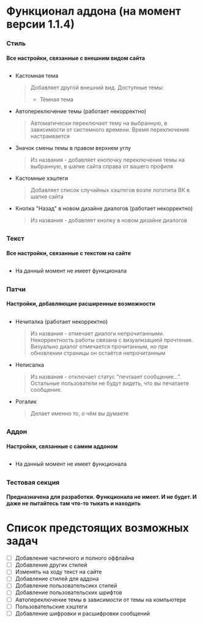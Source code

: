 # Функционал аддона (на момент версии 1.1.4)
### Стиль
#### Все настройки, связанные с внешним видом сайта
##
* Кастомная тема
  > Добавляет другой внешний вид. Доступные темы:
  > * Тёмная тема
* Автопереключение темы (работает некорректно)
  > Автоматически переключает тему на выбранную, в зависимости от системного времени. Время переключения настраивается
* Значок смены темы в правом верхнем углу
  > Из названия - добавляет кнопочку переключения темы на выбранную, в шапке сайта справа от вашего профиля
* Кастомные хэштеги
  > Добавляет список случайных хэштегов возле логотипа ВК в шапке сайта
* Кнопка "Назад" в новом дизайне диалогов (работает некорректно)
  > Из названия - добавляет кнопку в новом дизайне диалогов
##
### Текст
#### Все настройки, связанные с текстом на сайте
##
* На данный момент не имеет функционала
##
### Патчи
#### Настройки, добавляющие расширенные возможности
##
* Нечиталка (работает некорректно)
  > Из названия - отмечает диалоги непрочитанными. Некорректность работы связана с визуализацией прочтения. Визуально диалог отмечается прочитанным, но при обновлении страницы он остаётся непрочитанным
* Неписалка
  > Из названия - отключает статус "печтаает сообщение...". Остальные пользователи не будут видеть, что вы печатаете сообщение.
* Рогалик
  > Делает именно то, о чём вы думаете
##
### Аддон
#### Настройки, связанные с самим аддоном
##
* На данный момент не имеет функционала
##
### Тестовая секция
#### Предназначена для разработки. Функционала не имеет. И не будет. И даже не пытайтесь там что-то тыкать и находить

# Список предстоящих возможных задач
- [ ] Добавление частичного и полного оффлайна
- [ ] Добавление других стилей
- [ ] Изменять на ходу текст на сайте
- [ ] Добавление стилей для аддона
- [ ] Добавление пользовательсикх стилей
- [ ] Добавление пользовательских шрифтов
- [ ] Автопереключение темы в зависимости от темы на компьютере
- [ ] Пользовательские хэштеги
- [ ] Добавление шифровки и расшифровки сообщений
